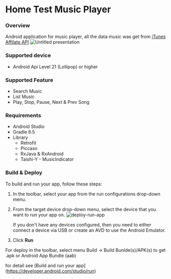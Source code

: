 # Home Test Music Player

### Overview
Android application for music player, all the data music was get from [iTunes Affilate API](https://affiliate.itunes.apple.com/resources/)
![Untitled presentation](https://user-images.githubusercontent.com/8165930/124352537-e7c33800-dc2a-11eb-8a9b-b1c30afa4e32.jpg)

### Supported device
- Android Api Level 21 (Lollipop) or higher

### Supported Feature
- Search Music
- List Music
- Play, Stop, Pause, Next & Prev Song

### Requirements
- Android Studio
- Gradle 6.5
- Library
  - Retrofit
  - Piccaso
  - RxJava & RxAndroid
  - Taishi-Y - MusicIndicator

### Build & Deploy
To build and run your app, follow these steps:

1. In the toolbar, select your app from the run configurations drop-down menu.
2. From the target device drop-down menu, select the device that you want to run your app on.
![deploy-run-app](https://user-images.githubusercontent.com/8165930/124378381-3b8d5a00-dcdb-11eb-8e31-8c95fce41d70.png)
    
    If you don't have any devices configured, then you need to either connect a device via USB or create an AVD to use the Android Emulator.
    
3. Click **Run**    

For deploy in the toolbar, select menu Build -> Build Bunlde(s)/APK(s) to get .apk or Android App Bundle (aab)

for detail see [Build and run your app] (https://developer.android.com/studio/run)
